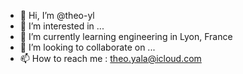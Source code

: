 - 👋 Hi, I’m @theo-yl
- 👀 I’m interested in ...
- 🌱 I’m currently learning engineering in Lyon, France
- 💞️ I’m looking to collaborate on ...
- 📫 How to reach me : theo.yala@icloud.com

<!---
theo-yl/theo-yl is a ✨ special ✨ repository because its `README.md` (this file) appears on your GitHub profile.
You can click the Preview link to take a look at your changes.
--->
